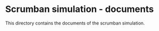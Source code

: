 # Scrumban simulation - documents
This directory contains the documents of the scrumban simulation.
